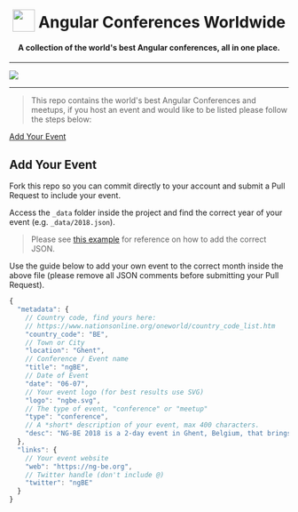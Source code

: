 <h1 align="center">
<img width="40" valign="bottom" src="https://angular.io/assets/images/logos/angular/angular.svg">
Angular Conferences Worldwide
</h1>
<h4 align="center">A collection of the world's best Angular conferences, all in one place.</h4>

---

<a href="https://ultimateangular.com" target="_blank"><img src="https://ultimateangular.com/assets/img/banners/ua-github.svg"></a>

---

> This repo contains the world's best Angular Conferences and meetups, if you host an event and would like to be listed please follow the steps below:

[Add Your Event](#add-your-event)

## Add Your Event

Fork this repo so you can commit directly to your account and submit a Pull Request to include your event.

Access the `_data` folder inside the project and find the correct year of your event (e.g. `_data/2018.json`).

> Please see [this example](/_data/2018.json) for reference on how to add the correct JSON.

Use the guide below to add your own event to the correct month inside the above file (please remove all JSON comments before submitting your Pull Request).

```js
{
  "metadata": {
    // Country code, find yours here:
    // https://www.nationsonline.org/oneworld/country_code_list.htm
    "country_code": "BE",
    // Town or City
    "location": "Ghent",
    // Conference / Event name
    "title": "ngBE",
    // Date of Event
    "date": "06-07",
    // Your event logo (for best results use SVG)
    "logo": "ngbe.svg",
    // The type of event, "conference" or "meetup"
    "type": "conference",
    // A *short* description of your event, max 400 characters.
    "desc": "NG-BE 2018 is a 2-day event in Ghent, Belgium, that brings together Angular developers and experts from all over the world to share ideas, news and opinions about Angular."
  },
  "links": {
    // Your event website
    "web": "https://ng-be.org",
    // Twitter handle (don't include @)
    "twitter": "ngBE"
  }
}
```
